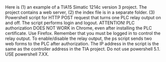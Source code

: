 Here is (1) an example of a TIA15 Simatic 1214c version 3 project. The project contains a web server, (2) the index file is in a separate folder. (3) Powershell script for HTTP POST request that turns one PLC relay output on and off. The script performs login and logout. ATTENTION! PLC authorization DOES NOT WORK in Chrome, even after installing the PLC certificate. Use Firefox. Remember that you must be logged in to control the relay output. To enable/disable the relay output, the ps script sends two web forms to the PLC after authorization. The IP address in the script is the same as the controller address in the TIA project.
Do not use powershell 5.1. USE powershell 7.XX.